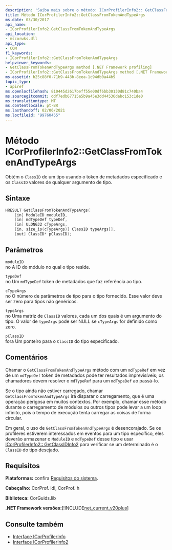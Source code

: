 ```yaml
---
description: 'Saiba mais sobre o método: ICorProfilerInfo2:: GetClassFromTokenAndTypeArgs'
title: Método ICorProfilerInfo2::GetClassFromTokenAndTypeArgs
ms.date: 03/30/2017
api_name:
- ICorProfilerInfo2.GetClassFromTokenAndTypeArgs
api_location:
- mscorwks.dll
api_type:
- COM
f1_keywords:
- ICorProfilerInfo2::GetClassFromTokenAndTypeArgs
helpviewer_keywords:
- GetClassFromTokenAndTypeArgs method [.NET Framework profiling]
- ICorProfilerInfo2::GetClassFromTokenAndTypeArgs method [.NET Framework profiling]
ms.assetid: b25c88f0-71b9-443b-8eea-1c94db0a44b9
topic_type:
- apiref
ms.openlocfilehash: 810445d2617beff55e00df6bb30130d81c740ba4
ms.sourcegitcommit: ddf7edb67715a5b9a45e3dd44536dabc153c1de0
ms.translationtype: MT
ms.contentlocale: pt-BR
ms.lasthandoff: 02/06/2021
ms.locfileid: "99760455"
---
```

# <a name="icorprofilerinfo2getclassfromtokenandtypeargs-method"></a>Método ICorProfilerInfo2::GetClassFromTokenAndTypeArgs

Obtém o `ClassID` de um tipo usando o token de metadados especificado e os `ClassID` valores de qualquer argumento de tipo.  
  
## <a name="syntax"></a>Sintaxe  
  
```cpp  
HRESULT GetClassFromTokenAndTypeArgs(  
    [in] ModuleID moduleID,  
    [in] mdTypeDef typeDef,  
    [in] ULONG32 cTypeArgs,  
    [in, size_is(cTypeArgs)] ClassID typeArgs[],  
    [out] ClassID* pClassID);  
```  
  
## <a name="parameters"></a>Parâmetros  

 `moduleID`  
 no A ID do módulo no qual o tipo reside.  
  
 `typeDef`  
 no Um `mdTypeDef` token de metadados que faz referência ao tipo.  
  
 `cTypeArgs`  
 no O número de parâmetros de tipo para o tipo fornecido. Esse valor deve ser zero para tipos não genéricos.  
  
 `typeArgs`  
 no Uma matriz de `ClassID` valores, cada um dos quais é um argumento do tipo. O valor de `typeArgs` pode ser NULL se `cTypeArgs` for definido como zero.  
  
 `pClassID`  
 fora Um ponteiro para o `ClassID` do tipo especificado.  
  
## <a name="remarks"></a>Comentários  

 Chamar o `GetClassFromTokenAndTypeArgs` método com um `mdTypeRef` em vez de um `mdTypeDef` token de metadados pode ter resultados imprevisíveis; os chamadores devem resolver o `mdTypeRef` para um `mdTypeDef` ao passá-lo.  
  
 Se o tipo ainda não estiver carregado, chamar `GetClassFromTokenAndTypeArgs` irá disparar o carregamento, que é uma operação perigosa em muitos contextos. Por exemplo, chamar esse método durante o carregamento de módulos ou outros tipos pode levar a um loop infinito, pois o tempo de execução tenta carregar as coisas de forma circular.  
  
 Em geral, o uso de `GetClassFromTokenAndTypeArgs` é desencorajado. Se os profileres estiverem interessados em eventos para um tipo específico, eles deverão armazenar o `ModuleID` e `mdTypeDef` desse tipo e usar [ICorProfilerInfo2:: GetClassIDInfo2](icorprofilerinfo2-getclassidinfo2-method.md) para verificar se um determinado é o `ClassID` do tipo desejado.  
  
## <a name="requirements"></a>Requisitos  

 **Plataformas:** confira [Requisitos do sistema](../../get-started/system-requirements.md).  
  
 **Cabeçalho:** CorProf. idl, CorProf. h  
  
 **Biblioteca:** CorGuids.lib  
  
 **.NET Framework versões:**[!INCLUDE[net_current_v20plus](../../../../includes/net-current-v20plus-md.md)]  
  
## <a name="see-also"></a>Consulte também

- [Interface ICorProfilerInfo](icorprofilerinfo-interface.md)
- [Interface ICorProfilerInfo2](icorprofilerinfo2-interface.md)
